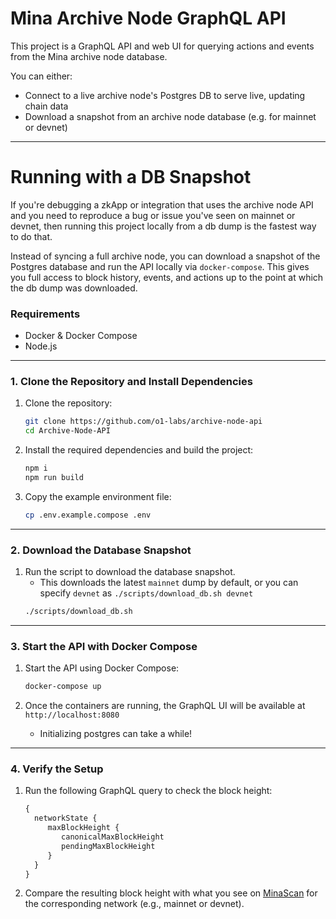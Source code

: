 # Mina Archive Node GraphQL API

This project is a GraphQL API and web UI for querying actions and events from the Mina archive node database.


You can either:
- Connect to a live archive node's Postgres DB to serve live, updating chain data
- Download a snapshot from an archive node database (e.g. for mainnet or devnet)

---

# Running with a DB Snapshot
If you're debugging a zkApp or integration that uses the archive node API and you need to reproduce a bug or issue you've seen on mainnet or devnet, then running this project locally from a db dump is the fastest way to do that.

Instead of syncing a full archive node, you can download a snapshot of the Postgres database and run the API locally via `docker-compose`. This gives you full access to block history, events, and actions up to the point at which the db dump was downloaded.


### Requirements
- Docker & Docker Compose
- Node.js
---

### 1. Clone the Repository and Install Dependencies

1. Clone the repository:
    ```bash
    git clone https://github.com/o1-labs/archive-node-api
    cd Archive-Node-API
    ```

2. Install the required dependencies and build the project:
    ```bash
    npm i
    npm run build
    ```

3. Copy the example environment file:
    ```bash
    cp .env.example.compose .env
    ```

---

### 2. Download the Database Snapshot

1. Run the script to download the database snapshot. 
    - This downloads the latest `mainnet` dump by default, or you can specify `devnet` as `./scripts/download_db.sh devnet`
    ```bash
    ./scripts/download_db.sh
    ```
---

### 3. Start the API with Docker Compose

1. Start the API using Docker Compose:
    ```bash
    docker-compose up
    ```

2. Once the containers are running, the GraphQL UI will be available at `http://localhost:8080`
    - Initializing postgres can take a while!
---

### 4. Verify the Setup

1. Run the following GraphQL query to check the block height:
    ```graphql
    {
      networkState {
         maxBlockHeight {
            canonicalMaxBlockHeight
            pendingMaxBlockHeight
         }
      }
    }
    ```

2. Compare the resulting block height with what you see on [MinaScan](https://minascan.io/mainnet/home) for the corresponding network (e.g., mainnet or devnet).

